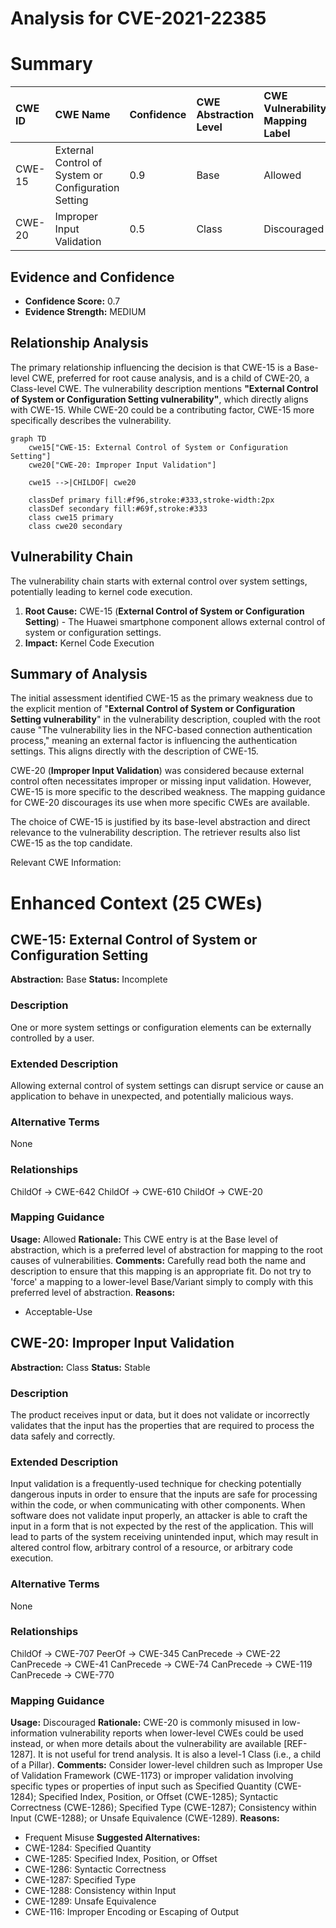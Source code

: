 # Analysis for CVE-2021-22385

# Summary
| CWE ID  | CWE Name                                                     | Confidence | CWE Abstraction Level | CWE Vulnerability Mapping Label | CWE-Vulnerability Mapping Notes |
| :-------- | :----------------------------------------------------------- | :---------- | :-------------------- | :------------------------------ | :------------------------------ |
| CWE-15 | External Control of System or Configuration Setting | 0.9      | Base           | Allowed                     | Primary CWE |
| CWE-20 | Improper Input Validation | 0.5      | Class           | Discouraged                    | Secondary CWE |

## Evidence and Confidence

*   **Confidence Score:** 0.7
*   **Evidence Strength:** MEDIUM

## Relationship Analysis

The primary relationship influencing the decision is that CWE-15 is a Base-level CWE, preferred for root cause analysis, and is a child of CWE-20, a Class-level CWE. The vulnerability description mentions **"External Control of System or Configuration Setting vulnerability"**, which directly aligns with CWE-15. While CWE-20 could be a contributing factor, CWE-15 more specifically describes the vulnerability.

```mermaid
graph TD
    cwe15["CWE-15: External Control of System or Configuration Setting"]
    cwe20["CWE-20: Improper Input Validation"]
    
    cwe15 -->|CHILDOF| cwe20
    
    classDef primary fill:#f96,stroke:#333,stroke-width:2px
    classDef secondary fill:#69f,stroke:#333
    class cwe15 primary
    class cwe20 secondary
```

## Vulnerability Chain

The vulnerability chain starts with external control over system settings, potentially leading to kernel code execution.

1.  **Root Cause:** CWE-15 (**External Control of System or Configuration Setting**) - The Huawei smartphone component allows external control of system or configuration settings.
2.  **Impact:** Kernel Code Execution

## Summary of Analysis

The initial assessment identified CWE-15 as the primary weakness due to the explicit mention of "**External Control of System or Configuration Setting vulnerability**" in the vulnerability description, coupled with the root cause "The vulnerability lies in the NFC-based connection authentication process," meaning an external factor is influencing the authentication settings. This aligns directly with the description of CWE-15.

CWE-20 (**Improper Input Validation**) was considered because external control often necessitates improper or missing input validation. However, CWE-15 is more specific to the described weakness. The mapping guidance for CWE-20 discourages its use when more specific CWEs are available.

The choice of CWE-15 is justified by its base-level abstraction and direct relevance to the vulnerability description. The retriever results also list CWE-15 as the top candidate.

Relevant CWE Information:

# Enhanced Context (25 CWEs)

## CWE-15: External Control of System or Configuration Setting
**Abstraction:** Base
**Status:** Incomplete

### Description
One or more system settings or configuration elements can be externally controlled by a user.

### Extended Description
Allowing external control of system settings can disrupt service or cause an application to behave in unexpected, and potentially malicious ways.

### Alternative Terms
None

### Relationships
ChildOf -> CWE-642
ChildOf -> CWE-610
ChildOf -> CWE-20

### Mapping Guidance
**Usage:** Allowed
**Rationale:** This CWE entry is at the Base level of abstraction, which is a preferred level of abstraction for mapping to the root causes of vulnerabilities.
**Comments:** Carefully read both the name and description to ensure that this mapping is an appropriate fit. Do not try to 'force' a mapping to a lower-level Base/Variant simply to comply with this preferred level of abstraction.
**Reasons:**
- Acceptable-Use

## CWE-20: Improper Input Validation
**Abstraction:** Class
**Status:** Stable

### Description
The product receives input or data, but it does
        not validate or incorrectly validates that the input has the
        properties that are required to process the data safely and
        correctly.

### Extended Description
Input validation is a frequently-used technique for checking potentially dangerous inputs in order to ensure that the inputs are safe for processing within the code, or when communicating with other components. When software does not validate input properly, an attacker is able to craft the input in a form that is not expected by the rest of the application. This will lead to parts of the system receiving unintended input, which may result in altered control flow, arbitrary control of a resource, or arbitrary code execution.

### Alternative Terms
None

### Relationships
ChildOf -> CWE-707
PeerOf -> CWE-345
CanPrecede -> CWE-22
CanPrecede -> CWE-41
CanPrecede -> CWE-74
CanPrecede -> CWE-119
CanPrecede -> CWE-770

### Mapping Guidance
**Usage:** Discouraged
**Rationale:** CWE-20 is commonly misused in low-information vulnerability reports when lower-level CWEs could be used instead, or when more details about the vulnerability are available [REF-1287]. It is not useful for trend analysis. It is also a level-1 Class (i.e., a child of a Pillar).
**Comments:** Consider lower-level children such as Improper Use of Validation Framework (CWE-1173) or improper validation involving specific types or properties of input such as Specified Quantity (CWE-1284); Specified Index, Position, or Offset (CWE-1285); Syntactic Correctness (CWE-1286); Specified Type (CWE-1287); Consistency within Input (CWE-1288); or Unsafe Equivalence (CWE-1289).
**Reasons:**
- Frequent Misuse
**Suggested Alternatives:**
- CWE-1284: Specified Quantity
- CWE-1285: Specified Index, Position, or Offset
- CWE-1286: Syntactic Correctness
- CWE-1287: Specified Type
- CWE-1288: Consistency within Input
- CWE-1289: Unsafe Equivalence
- CWE-116: Improper Encoding or Escaping of Output